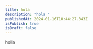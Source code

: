 ```yaml
---
title: hola
description: "hola "
publishedAt: 2024-01-16T10:44:27.343Z
isPublish: true
isDraft: false
---
```

holla